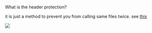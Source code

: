 
What is the header protection?

it is just a method to prevent you from calling same files twice. see [this](https://en.wikipedia.org/wiki/Include_guard)


![](https://i.imgur.com/CQxXFeX.png)



